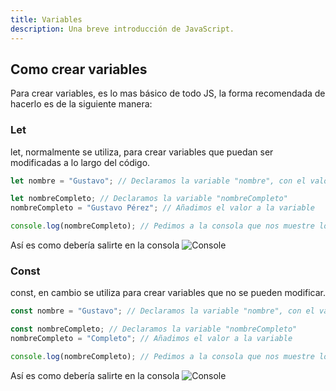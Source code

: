 ```yaml
---
title: Variables
description: Una breve introducción de JavaScript.
---
```


## Como crear variables
Para crear variables, es lo mas básico de todo JS, la forma recomendada de hacerlo es de la siguiente manera:

### Let
let, normalmente se utiliza, para crear variables que puedan ser modificadas a lo largo del código.
```js {8} title="01-variables.js (let)"
let nombre = "Gustavo"; // Declaramos la variable "nombre", con el valor "Gustavo"

let nombreCompleto; // Declaramos la variable "nombreCompleto"
nombreCompleto = "Gustavo Pérez"; // Añadimos el valor a la variable

console.log(nombreCompleto); // Pedimos a la consola que nos muestre los datos
```
Así es como debería salirte en la consola
![Console](/img/01-tipos/01-variables.png)

### Const
const, en cambio se utiliza para crear variables que no se pueden modificar.

```js {8} title="01-variables.js (const)"
const nombre = "Gustavo"; // Declaramos la variable "nombre", con el valor "Gustavo"

const nombreCompleto; // Declaramos la variable "nombreCompleto"
nombreCompleto = "Completo"; // Añadimos el valor a la variable

console.log(nombreCompleto); // Pedimos a la consola que nos muestre los datos
```
Así es como debería salirte en la consola
![Console](/img/01-tipos/01-variables.png)